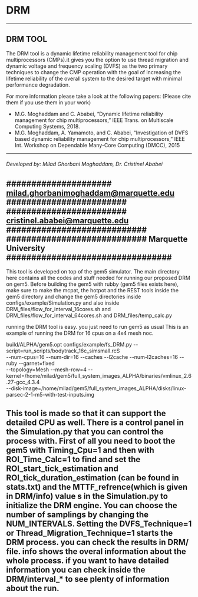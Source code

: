 # DRM
-------------------------------------------------------------------------------------
 DRM TOOL
-------------------------------------------------------------------------------------
The DRM tool is a dynamic lifetime reliability management tool for chip multiprocessors
(CMPs).it gives you the option to use thread migration and dynamic voltage and frequency
 scaling (DVFS) as the two primary techniques to change the CMP operation with the goal
 of increasing the lifetime reliability of the overall system to the desired target with
 minimal performance degradation.

For more information please take a look at the following papers:
(Please cite them if you use them in your work)
  - M.G. Moghaddam and C. Ababei, “Dynamic lifetime reliability management for chip 
    multiprocessors,” IEEE Trans. on Multiscale Computing Systems, 2018.
  - M.G. Moghaddam, A. Yamamoto, and C. Ababei, “Investigation of DVFS based dynamic 
    reliability management for chip multiprocessors,” IEEE Int. Workshop on Dependable
    Many-Core Computing (DMCC), 2015
-------------------------------------------------------------------------------------
######  Developed by: Milad Ghorbani Moghaddam, Dr. Cristinel Ababei  ##############
##################### milad.ghorbanimoghaddam@marquette.edu ########################
######################## cristinel.ababei@marquette.edu ############################
############################  Marquette University #################################
-------------------------------------------------------------------------------------

This tool is developed on top of the gem5 simulator. The main directory here contains
 all the codes and stuff needed for running our proposed DRM on gem5.
Before building the gem5 with rubby (gem5 files exists here), make sure to make the 
mcpat, the hotpot and the REST tools inside the gem5 directory and change the gem5 
directories inside configs/example/Simulation.py and also inside 
DRM_files/flow_for_interval_16cores.sh and DRM_files/flow_for_interval_64cores.sh 
and DRM_files/temp_calc.py

running the DRM tool is easy. you just need to run gem5 as usual
This is an example of running the DRM for 16 cpus on a 4x4 mesh noc.

build/ALPHA/gem5.opt configs/example/fs_DRM.py  --script=run_scripts/bodytrack_16c_simsmall.rcS\
 --num-cpus=16 --num-dir=16 --caches --l2cache --num-l2caches=16 --ruby --garnet=fixed\
 --topology=Mesh --mesh-row=4 --kernel=/home/milad/gem5/full_system_images_ALPHA/binaries/vmlinux_2.6.27-gcc_4.3.4\
 --disk-image=/home/milad/gem5/full_system_images_ALPHA/disks/linux-parsec-2-1-m5-with-test-inputs.img

This tool is made so that it can support the detailed CPU as well.
There is a control panel in the Simulation.py that you can control the process with.
First of all you need to boot the gem5 with Timing_Cpu=1 and then with ROI_Time_Calc=1
 to find and set the ROI_start_tick_estimation and ROI_tick_duration_estimation
 (can be found in stats.txt) and the MTTF_refrence(which is given in DRM/info) value
s in the Simulation.py to initialize the DRM engine.
You can choose the number of samplings by changing the NUM_INTERVALS.
Setting the DVFS_Technique=1 or Thread_Migration_Technique=1 starts the DRM process.
 you can check the results in DRM/ file. info shows the overal information about the
 whole process. if you want to have detailed information you can check inside
 the DRM/interval_* to see plenty of information about the run.
-------------------------------------------------------------------------------------

